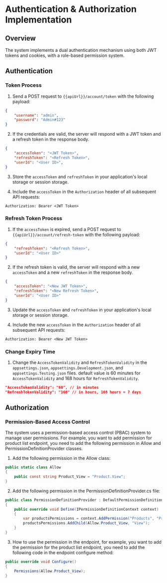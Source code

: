 # Authentication & Authorization Implementation

## Overview
The system implements a dual authentication mechanism using both JWT tokens and cookies, with a role-based permission system.

## Authentication

### Token Process

1. Send a POST request to `{{apiUrl}}/account/token` with the following payload: 

```json
{
    "username": "admin",
    "password": "Admin#123"
}
```

2. If the credentials are valid, the server will respond with a JWT token and a refresh token in the response body.

```json
{
    "accessToken": "<JWT Token>",
    "refreshToken": "<Refresh Token>",
    "userId": "<User ID>",
}
```

3. Store the `accessToken` and `refreshToken` in your application's local storage or session storage.

4. Include the `accessToken` in the `Authorization` header of all subsequent API requests:

```
Authorization: Bearer <JWT Token>
```

### Refresh Token Process

1. If the `accessToken` is expired, send a POST request to `{{apiUrl}}/account/refresh-token` with the following payload:

```json
{
    "refreshToken": "<Refresh Token>",
    "userId": "<User ID>"
}
```

2. If the refresh token is valid, the server will respond with a new `accessToken` and a new `refreshToken` in the response body.

```json
{
    "accessToken": "<New JWT Token>",
    "refreshToken": "<New Refresh Token>",
    "userId": "<User ID>"
}
```

3. Update the `accessToken` and `refreshToken` in your application's local storage or session storage.

4. Include the new `accessToken` in the `Authorization` header of all subsequent API requests:

```
Authorization: Bearer <New JWT Token>
```

### Change Expiry Time

1. Change the `AccessTokenValidity` and `RefreshTokenValidity` in the `appsettings.json`, `appsettings.Development.json`, and `appsettings.Testing.json` files. default value is 60 minutes for `AccessTokenValidity` and 168 hours for `RefreshTokenValidity`.

```json
"AccessTokenValidity": "60", // in minutes
"RefreshTokenValidity": "168" // in hours, 168 hours = 7 days
```

## Authorization

### Permission-Based Access Control

The system uses a permission-based access control (PBAC) system to manage user permissions. For example, you want to add permission for product list endpoint, you need to add the following permission in Allow and PermissionDefinitionProvider classes.

1. Add the following permission in the Allow class:

```csharp
public static class Allow
{
    public const string Product_View = "Product.View";
}
```

2. Add the following permission in the PermissionDefinitionProvider.cs file:

```csharp
public class PermissionDefinitionProvider : DefaultPermissionDefinitionProvider
{
    public override void Define(IPermissionDefinitionContext context)
    {
        var productsPermissions = context.AddPermission("Products", "Products");
        productsPermissions.AddChild(Allow.Product_View, "View");
    }
}
```

3. How to use the permission in the endpoint, for example, you want to add the permission for the product list endpoint, you need to add the following code in the endpoint configure method:

```csharp
public override void Configure()
{
    Permissions(Allow.Product_View);
}
```




